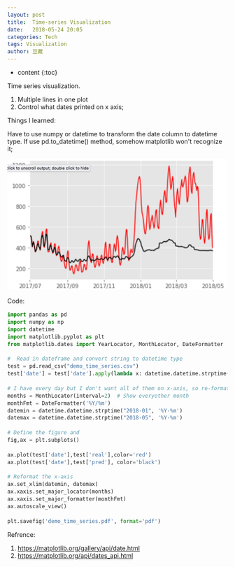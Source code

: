 ```yaml
---
layout: post
title:  Time-series Visualization
date:   2018-05-24 20:05
categories: Tech
tags: Visualization
author: 豆藏
---
```


* content
{:toc}

Time series visualization.
1. Multiple lines in one plot
2. Control what dates printed on x axis;

Things I learned:

Have to use numpy or datetime to transform the date column to datetime type. If use pd.to_datetime() method, somehow matplotlib won't recognize it;






![Time series vis](/img/time_series_vis.png)


Code:

```python
import pandas as pd
import numpy as np
import datetime
import matplotlib.pyplot as plt
from matplotlib.dates import YearLocator, MonthLocator, DateFormatter

#  Read in dateframe and convert string to datetime type
test = pd.read_csv("demo_time_series.csv")
test['date'] = test['date'].apply(lambda x: datetime.datetime.strptime(x,'%Y-%m-%d'))

# I have every day but I don't want all of them on x-axis, so re-format them
months = MonthLocator(interval=2)  # Show everyother month
monthFmt = DateFormatter('%Y/%m')
datemin = datetime.datetime.strptime("2018-01", '%Y-%m')
datemax = datetime.datetime.strptime("2018-05", '%Y-%m')

# Define the figure and 
fig,ax = plt.subplots()

ax.plot(test['date'],test['real'],color='red')
ax.plot(test['date'],test['pred'], color='black')

# Reformat the x-axis
ax.set_xlim(datemin, datemax)
ax.xaxis.set_major_locator(months)
ax.xaxis.set_major_formatter(monthFmt)
ax.autoscale_view()

plt.savefig('demo_time_series.pdf', format='pdf')
```

Refrence:
1. https://matplotlib.org/gallery/api/date.html
2. https://matplotlib.org/api/dates_api.html
